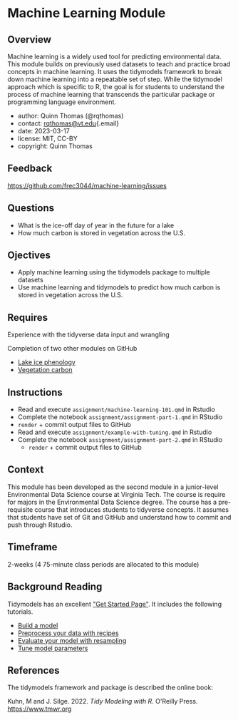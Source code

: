 # Machine Learning Module

## Overview

Machine learning is a widely used tool for predicting environmental data. This module builds on previously used datasets to teach and practice broad concepts in machine learning. It uses the tidymodels framework to break down machine learning into a repeatable set of step. While the tidymodel approach which is specific to R, the goal is for students to understand the process of machine learning that transcends the particular package or programming language environment.

-   author: Quinn Thomas (@rqthomas)
-   contact: [rqthomas\@vt.edu](mailto:rqthomas@vt.edu){.email}
-   date: 2023-03-17
-   license: MIT, CC-BY
-   copyright: Quinn Thomas

## Feedback

<https://github.com/frec3044/machine-learning/issues>

## Questions

-   What is the ice-off day of year in the future for a lake
-   How much carbon is stored in vegetation across the U.S.

## Ojectives

-   Apply machine learning using the tidymodels package to multiple datasets
-   Use machine learning and tidymodels to predict how much carbon is stored in vegetation across the U.S.

## Requires

Experience with the tidyverse data input and wrangling

Completion of two other modules on GitHub

-   [Lake ice phenology](https://github.com/frec3044/lake-ice)
-   [Vegetation carbon](https://github.com/frec3044/land-carbon)

## Instructions

-   Read and execute `assignment/machine-learning-101.qmd` in Rstudio
-   Complete the notebook `assignment/assignment-part-1.qmd` in RStudio
-   `render` + commit output files to GitHub
-   Read and execute `assignment/example-with-tuning.qmd` in Rstudio
-   Complete the notebook `assignment/assignment-part-2.qmd` in RStudio
    -   `render` + commit output files to GitHub

## Context

This module has been developed as the second module in a junior-level Environmental Data Science course at Virginia Tech. The course is require for majors in the Environmental Data Science degree. The course has a pre-requisite course that introduces students to tidyverse concepts. It assumes that students have set of Git and GitHub and understand how to commit and push through Rstudio.

## Timeframe

2-weeks (4 75-minute class periods are allocated to this module)

## Background Reading

Tidymodels has an excellent ["Get Started Page"](https://www.tidymodels.org/start/). It includes the following tutorials.

-   [Build a model](https://www.tidymodels.org/start/models/)
-   [Preprocess your data with recipes](https://www.tidymodels.org/start/recipes/)
-   [Evaluate your model with resampling](https://www.tidymodels.org/start/resampling/)
-   [Tune model parameters](https://www.tidymodels.org/start/tuning/)

## References

The tidymodels framework and package is described the online book:

Kuhn, M and J. Silge. 2022. *Tidy Modeling with R.* O'Reilly Press. <https://www.tmwr.org>
